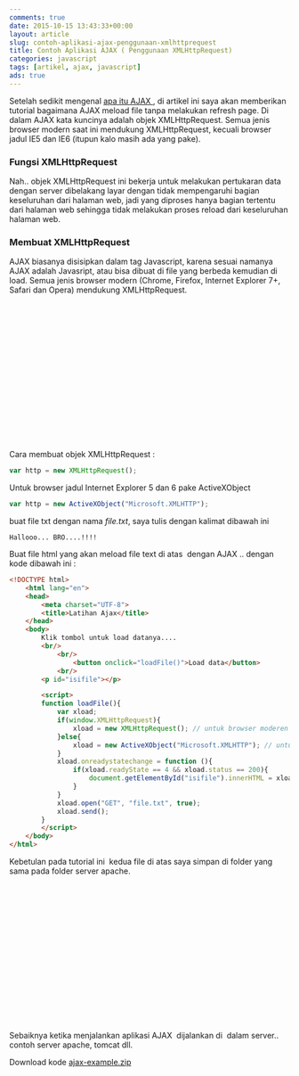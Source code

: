 ```yaml
---
comments: true
date: 2015-10-15 13:43:33+00:00
layout: article
slug: contoh-aplikasi-ajax-penggunaan-xmlhttprequest
title: Contoh Aplikasi AJAX ( Penggunaan XMLHttpRequest)
categories: javascript
tags: [artikel, ajax, javascript]
ads: true
---
```


Setelah sedikit mengenal [apa itu AJAX ](/apa-itu-ajax/), di artikel ini saya akan memberikan tutorial bagaimana AJAX meload file tanpa melakukan refresh page. Di dalam AJAX kata kuncinya adalah objek XMLHttpRequest. Semua jenis browser modern saat ini mendukung XMLHttpRequest, kecuali browser jadul IE5 dan IE6 (itupun kalo masih ada yang pake).

<!-- more -->


### Fungsi XMLHttpRequest

Nah.. objek XMLHttpRequest ini bekerja untuk melakukan pertukaran data dengan server dibelakang layar dengan tidak mempengaruhi bagian keseluruhan dari halaman web, jadi yang diproses hanya bagian tertentu dari halaman web sehingga tidak melakukan proses reload dari keseluruhan halaman web.



### Membuat XMLHttpRequest

AJAX biasanya disisipkan dalam tag Javascript, karena sesuai namanya AJAX adalah Javasript, atau bisa dibuat di file yang berbeda kemudian di load. Semua jenis browser modern (Chrome, Firefox, Internet Explorer 7+, Safari dan Opera) mendukung XMLHttpRequest.

<center><script async src="//pagead2.googlesyndication.com/pagead/js/adsbygoogle.js"></script><!-- BOX--><ins class="adsbygoogle"  style="display:inline-block;width:300px;height:250px" data-ad-client="ca-pub-4504493660273886" data-ad-slot="1638134271"></ins><script>(adsbygoogle = window.adsbygoogle || []).push({});</script></center>


Cara membuat objek XMLHttpRequest :

```javascript
var http = new XMLHttpRequest();
```

Untuk browser jadul Internet Explorer 5 dan 6 pake ActiveXObject

```javascript
var http = new ActiveXObject("Microsoft.XMLHTTP");
```

buat file txt dengan nama _file.txt_, saya tulis dengan kalimat dibawah ini



    Hallooo... BRO....!!!!



Buat file html yang akan meload file text di atas  dengan AJAX .. dengan kode dibawah ini :



```html
<!DOCTYPE html>
    <html lang="en">
    <head>
        <meta charset="UTF-8">
        <title>Latihan Ajax</title>
    </head>
    <body>
        Klik tombol untuk load datanya....
        <br/>
            <br/>
                <button onclick="loadFile()">Load data</button>
            <br/>
        <p id="isifile"></p>

        <script>
        function loadFile(){
            var xload;
            if(window.XMLHttpRequest){
                xload = new XMLHttpRequest(); // untuk browser moderen
            }else{
                xload = new ActiveXObject("Microsoft.XMLHTTP"); // untuk browser jadul
            }
            xload.onreadystatechange = function (){
                if(xload.readyState == 4 && xload.status == 200){
                    document.getElementById("isifile").innerHTML = xload.responseText;
                }
            }
            xload.open("GET", "file.txt", true);
            xload.send();
        }
        </script>
    </body>
</html>
```



Kebetulan pada tutorial ini  kedua file di atas saya simpan di folder yang sama pada folder server apache.

<center><script async src="//pagead2.googlesyndication.com/pagead/js/adsbygoogle.js"></script><!-- BOX--><ins class="adsbygoogle"  style="display:inline-block;width:300px;height:250px" data-ad-client="ca-pub-4504493660273886" data-ad-slot="1638134271"></ins><script>(adsbygoogle = window.adsbygoogle || []).push({});</script></center>


Sebaiknya ketika menjalankan aplikasi AJAX  dijalankan di  dalam server.. contoh server apache, tomcat dll.


Download kode [ajax-example.zip](https://dl.dropboxusercontent.com/u/50889496/project/ajax-example.zip)
